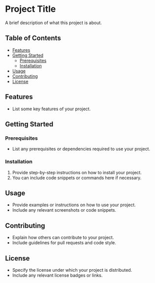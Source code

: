 # Project Title

A brief description of what this project is about.

## Table of Contents

- [Features](#features)
- [Getting Started](#getting-started)
  - [Prerequisites](#prerequisites)
  - [Installation](#installation)
- [Usage](#usage)
- [Contributing](#contributing)
- [License](#license)

## Features

- List some key features of your project.

## Getting Started

### Prerequisites

- List any prerequisites or dependencies required to use your project.

### Installation

1. Provide step-by-step instructions on how to install your project.
2. You can include code snippets or commands here if necessary.

## Usage

- Provide examples or instructions on how to use your project.
- Include any relevant screenshots or code snippets.

## Contributing

- Explain how others can contribute to your project.
- Include guidelines for pull requests and code style.

## License

- Specify the license under which your project is distributed.
- Include any relevant license badges or links.
